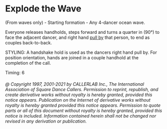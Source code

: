 
# Explode the Wave

(From waves only) - Starting formation - Any 4-dancer ocean
wave. 

Everyone releases handholds, steps forward and turns a quarter in (90°) to face the
adjacent dancer, and right hand [ pull by](../b1/pull_by.html) that person, to end as couples back-to-back. 

STYLING: A  handshake hold is used as the dancers right hand pull by. For position orientation, hands are joined in a  couple handhold at the completion of the call.

Timing: 6
###### @ Copyright 1997, 2001-2021 by CALLERLAB Inc., The International Association of Square Dance Callers. Permission to reprint, republish, and create derivative works without royalty is hereby granted, provided this notice appears. Publication on the Internet of derivative works without royalty is hereby granted provided this notice appears. Permission to quote parts or all of this document without royalty is hereby granted, provided this notice is included. Information contained herein shall not be changed nor revised in any derivation or publication.

